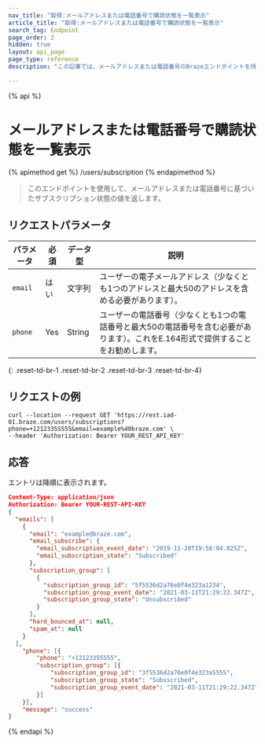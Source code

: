 ```yaml
---
nav_title: "取得:メールアドレスまたは電話番号で購読状態を一覧表示"
article_title: "取得:メールアドレスまたは電話番号で購読状態を一覧表示"
search_tag: Endpoint
page_order: 2
hidden: true
layout: api_page
page_type: reference
description: "この記事では、メールアドレスまたは電話番号のBrazeエンドポイントを持つListサブスクリプション状態の詳細について概説します。"

---
```

{% api %}
# メールアドレスまたは電話番号で購読状態を一覧表示
{% apimethod get %}
/users/subscription
{% endapimethod %}

> このエンドポイントを使用して、メールアドレスまたは電話番号に基づいたサブスクリプション状態の値を返します。

## リクエストパラメータ

|パラメータ|必須|データ型|説明|
| --- | --- | --- | --- |
| `email` | はい | 文字列 | ユーザーの電子メールアドレス（少なくとも1つのアドレスと最大50のアドレスを含める必要があります）。 |
| `phone` | Yes | String | ユーザーの電話番号（少なくとも1つの電話番号と最大50の電話番号を含む必要があります）。これをE.164形式で提供することをお勧めします。|
{: .reset-td-br-1 .reset-td-br-2 .reset-td-br-3  .reset-td-br-4}

## リクエストの例
```
curl --location --request GET 'https://rest.iad-01.braze.com/users/subscriptions?phone=+12123355555&email=example%40braze.com' \
--header 'Authorization: Bearer YOUR_REST_API_KEY'
```

## 応答

エントリは降順に表示されます。

```json
Content-Type: application/json
Authorization: Bearer YOUR-REST-API-KEY
{
  "emails": [
    {
      "email": "example@braze.com",
      "email_subscribe": {
        "email_subscription_event_date": "2019-11-20T19:58:04.825Z",
        "email_subscription_state": "Subscribed"
      },
      "subscription_group": [
        {
          "subscription_group_id": "5f5536d2a76e0f4e323a1234",
          "subscription_group_event_date": "2021-03-11T21:29:22.347Z",
          "subscription_group_state": "Unsubscribed"
        }
      ],
      "hard_bounced_at": null,
      "spam_at": null
    }
  ],
	"phone": [{
		"phone": "+12123355555",
		"subscription_group": [{
			"subscription_group_id": "3f5536d2a76e0f4e323a5555",
			"subscription_group_state": "Subsscribed",
			"subscription_group_event_date": "2021-03-11T21:29:22.347Z"
		}]
	}],
	"message": "success"
}
```

{% endapi %}